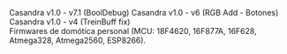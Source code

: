 Casandra v1.0 - v7.1 (BoolDebug)
Casandra v1.0 - v6 (RGB Add - Botones)    
Casandra v1.0 - v4 (TreinBuff fix)   
Firmwares de domótica personal (MCU: 18F4620, 16F877A, 16F628, Atmega328, Atmega2560, ESP8266).
